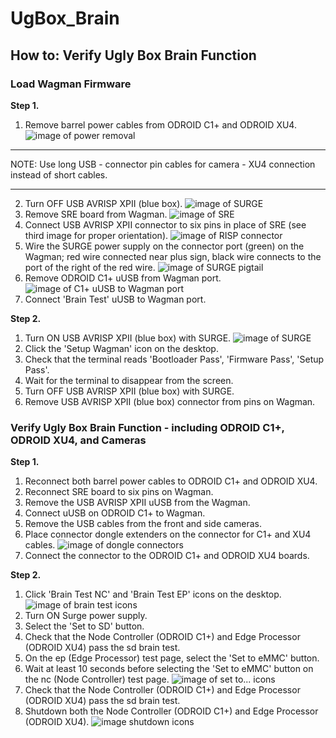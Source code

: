 # UgBox_Brain
## How to: Verify Ugly Box Brain Function

### Load Wagman Firmware
**Step 1.**
1. Remove barrel power cables from ODROID C1+ and ODROID XU4.
![image of power removal](https://github.com/JordanFleming/UgBox_Brain/blob/master/Images/unplug_power_bothboards.png?raw=true)

***
NOTE: Use long USB - connector pin cables for camera - XU4 connection instead of  short cables.
***

2. Turn OFF USB AVRISP XPII (blue box).
![image of SURGE](https://github.com/JordanFleming/UgBox_Brain/blob/master/Images/19727195_707031689507944_158428806_o.jpg?raw=true)
1. Remove SRE board from Wagman.
![image of SRE](https://github.com/JordanFleming/UgBox_Brain/blob/master/Images/SRE.png?raw=true)
1. Connect USB AVRISP XPII connector to six pins in place of SRE (see third image for proper orientation).
![image of RISP connector](https://github.com/JordanFleming/UgBox_Brain/blob/master/Images/AVRISP_orientation.png?raw=true)
1. Wire the SURGE power supply on the connector port (green) on the Wagman; red wire connected near plus sign, black wire connects to the port of the right of the red wire.
![image of SURGE pigtail](https://github.com/JordanFleming/UgBox_Brain/blob/master/Images/SURGE_power_pigtails.png?raw=true)
1. Remove ODROID C1+ uUSB from Wagman port.
![image of C1+ uUSB to Wagman port](https://github.com/JordanFleming/UgBox_Brain/blob/master/Images/uUSB_to_Wagman.png?raw=true)
1. Connect 'Brain Test' uUSB to Wagman port.

**Step 2.**

1. Turn ON USB AVRISP XPII (blue box) with SURGE.
![image of SURGE](https://github.com/JordanFleming/UgBox_Brain/blob/master/Images/19727195_707031689507944_158428806_o.jpg?raw=true)
1. Click the 'Setup Wagman' icon on the desktop.
1. Check that the terminal reads 'Bootloader Pass', 'Firmware Pass', 'Setup Pass'.
1. Wait for the terminal to disappear from the screen.
1. Turn OFF USB AVRISP XPII (blue box) with SURGE.
1. Remove USB AVRISP XPII (blue box) connector from pins on Wagman.

### Verify Ugly Box Brain Function - including ODROID C1+, ODROID XU4, and Cameras
**Step 1.**
1. Reconnect both barrel power cables to ODROID C1+ and ODROID XU4.
1. Reconnect SRE board to six pins on Wagman.
1. Remove the USB AVRISP XPII uUSB from the Wagman.
1. Connect uUSB on ODROID C1+ to Wagman.
1. Remove the USB cables from the front and side cameras.
1. Place connector dongle extenders on the connector for C1+ and XU4 cables.
![image of dongle connectors](https://github.com/JordanFleming/UgBox_Brain/blob/master/Images/dongle_extender.png?raw=true)
1. Connect the connector to the ODROID C1+ and ODROID XU4 boards.

**Step 2.**
1. Click 'Brain Test NC' and 'Brain Test EP' icons on the desktop.
![image of brain test icons](https://github.com/JordanFleming/UgBox_Brain/blob/master/Images/braintest_select.png?raw=true)
1. Turn ON Surge power supply.
1. Select the 'Set to SD' button.
1. Check that the Node Controller (ODROID C1+) and Edge Processor (ODROID XU4) pass the sd brain test.
1. On the ep (Edge Processor) test page, select the 'Set to eMMC' button.
1. Wait at least 10 seconds before selecting the 'Set to eMMC' button on the nc (Node Controller) test page.
![image of set to... icons](https://github.com/JordanFleming/UgBox_Brain/blob/master/Images/braintest_ncep.png?raw=true)
1. Check that the Node Controller (ODROID C1+) and Edge Processor (ODROID XU4) pass the sd brain test.
1. Shutdown both the Node Controller (ODROID C1+) and Edge Processor (ODROID XU4).
![image shutdown icons](https://github.com/JordanFleming/UgBox_Brain/blob/master/Images/braintest_shutdown.png?raw=true)
